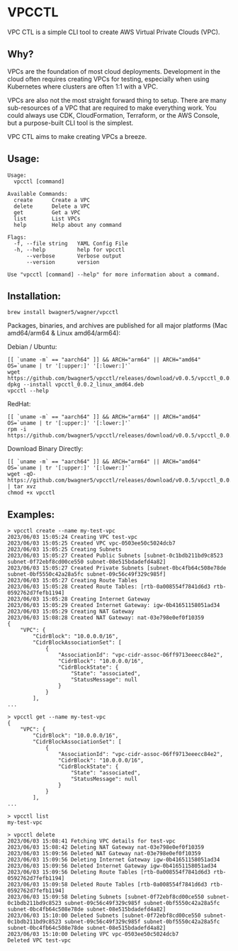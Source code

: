 # VPCCTL

VPC CTL is a simple CLI tool to create AWS Virtual Private Clouds (VPC). 

## Why? 

VPCs are the foundation of most cloud deployments. Development in the cloud often requires creating VPCs for testing, especially when using Kubernetes where clusters are often 1:1 with a VPC. 

VPCs are also not the most straight forward thing to setup. There are many sub-resources of a VPC that are required to make everything work. You could always use CDK, CloudFormation, Terraform, or the AWS Console, but a purpose-built CLI tool is the simplest.

VPC CTL aims to make creating VPCs a breeze.

## Usage:

```
Usage:
  vpcctl [command]

Available Commands:
  create      Create a VPC
  delete      Delete a VPC
  get         Get a VPC
  list        List VPCs
  help        Help about any command

Flags:
  -f, --file string   YAML Config File
  -h, --help          help for vpcctl
      --verbose       Verbose output
      --version       version

Use "vpcctl [command] --help" for more information about a command.
```
## Installation:

```
brew install bwagner5/wagner/vpcctl
```

Packages, binaries, and archives are published for all major platforms (Mac amd64/arm64 & Linux amd64/arm64):

Debian / Ubuntu:

```
[[ `uname -m` == "aarch64" ]] && ARCH="arm64" || ARCH="amd64"
OS=`uname | tr '[:upper:]' '[:lower:]'`
wget https://github.com/bwagner5/vpcctl/releases/download/v0.0.5/vpcctl_0.0.5_${OS}_${ARCH}.deb
dpkg --install vpcctl_0.0.2_linux_amd64.deb
vpcctl --help
```

RedHat:

```
[[ `uname -m` == "aarch64" ]] && ARCH="arm64" || ARCH="amd64"
OS=`uname | tr '[:upper:]' '[:lower:]'`
rpm -i https://github.com/bwagner5/vpcctl/releases/download/v0.0.5/vpcctl_0.0.5_${OS}_${ARCH}.rpm
```

Download Binary Directly:

```
[[ `uname -m` == "aarch64" ]] && ARCH="arm64" || ARCH="amd64"
OS=`uname | tr '[:upper:]' '[:lower:]'`
wget -qO- https://github.com/bwagner5/vpcctl/releases/download/v0.0.5/vpcctl_0.0.5_${OS}_${ARCH}.tar.gz | tar xvz
chmod +x vpcctl
```

## Examples: 

```
> vpcctl create --name my-test-vpc
2023/06/03 15:05:24 Creating VPC test-vpc
2023/06/03 15:05:25 Created VPC vpc-0503ee50c5024dcb7
2023/06/03 15:05:25 Creating Subnets
2023/06/03 15:05:27 Created Public Subnets [subnet-0c1bdb211bd9c8523 subnet-0f72ebf8cd00ce550 subnet-08e515bdadefd4a82]
2023/06/03 15:05:27 Created Private Subnets [subnet-0bc4fb64c508e78de subnet-0bf5550c42a28a5fc subnet-09c56c49f329c985f]
2023/06/03 15:05:27 Creating Route Tables
2023/06/03 15:05:28 Created Route Tables: [rtb-0a008554f7841d6d3 rtb-0592762d7fefb1194]
2023/06/03 15:05:28 Creating Internet Gateway
2023/06/03 15:05:29 Created Internet Gateway: igw-0b41651158051ad34
2023/06/03 15:05:29 Creating NAT Gateway
2023/06/03 15:08:28 Created NAT Gateway: nat-03e798e0ef0f10359
{
    "VPC": {
        "CidrBlock": "10.0.0.0/16",
        "CidrBlockAssociationSet": [
            {
                "AssociationId": "vpc-cidr-assoc-06ff9713eeecc84e2",
                "CidrBlock": "10.0.0.0/16",
                "CidrBlockState": {
                    "State": "associated",
                    "StatusMessage": null
                }
            }
        ],
...
```

```
> vpcctl get --name my-test-vpc
{
    "VPC": {
        "CidrBlock": "10.0.0.0/16",
        "CidrBlockAssociationSet": [
            {
                "AssociationId": "vpc-cidr-assoc-06ff9713eeecc84e2",
                "CidrBlock": "10.0.0.0/16",
                "CidrBlockState": {
                    "State": "associated",
                    "StatusMessage": null
                }
            }
        ],
...

```

```
> vpcctl list
my-test-vpc

```

```
> vpcctl delete
2023/06/03 15:08:41 Fetching VPC details for test-vpc
2023/06/03 15:08:42 Deleting NAT Gateway nat-03e798e0ef0f10359
2023/06/03 15:09:56 Deleted NAT Gateway nat-03e798e0ef0f10359
2023/06/03 15:09:56 Deleting Internet Gateway igw-0b41651158051ad34
2023/06/03 15:09:56 Deleted Internet Gateway igw-0b41651158051ad34
2023/06/03 15:09:56 Deleting Route Tables [rtb-0a008554f7841d6d3 rtb-0592762d7fefb1194]
2023/06/03 15:09:58 Deleted Route Tables [rtb-0a008554f7841d6d3 rtb-0592762d7fefb1194]
2023/06/03 15:09:58 Deleting Subnets [subnet-0f72ebf8cd00ce550 subnet-0c1bdb211bd9c8523 subnet-09c56c49f329c985f subnet-0bf5550c42a28a5fc subnet-0bc4fb64c508e78de subnet-08e515bdadefd4a82]
2023/06/03 15:10:00 Deleted Subnets [subnet-0f72ebf8cd00ce550 subnet-0c1bdb211bd9c8523 subnet-09c56c49f329c985f subnet-0bf5550c42a28a5fc subnet-0bc4fb64c508e78de subnet-08e515bdadefd4a82]
2023/06/03 15:10:00 Deleting VPC vpc-0503ee50c5024dcb7
Deleted VPC test-vpc
```
